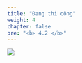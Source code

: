 ```yaml
---
title: "Đang thi công"
weight: 4
chapter: false
pre: "<b> 4.2 </b>"
---
```


![](../../../images/1/work.bmp)